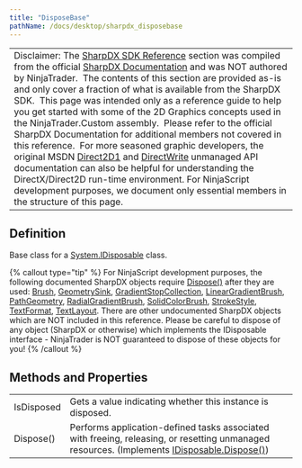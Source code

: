 ```yaml
---
title: "DisposeBase"
pathName: /docs/desktop/sharpdx_disposebase
---
```


|  |
| --- |
| Disclaimer: The [SharpDX SDK Reference](/docs/desktop/sharpdx_sdk_reference) section was compiled from the official [SharpDX Documentation](http://sharpdx.org/) and was NOT authored by NinjaTrader.  The contents of this section are provided as-is and only cover a fraction of what is available from the SharpDX SDK.  This page was intended only as a reference guide to help you get started with some of the 2D Graphics concepts used in the NinjaTrader.Custom assembly.  Please refer to the official SharpDX Documentation for additional members not covered in this reference.  For more seasoned graphic developers, the original MSDN [Direct2D1](https://msdn.microsoft.com/en-us/library/windows/desktop/dd370990.aspx) and [DirectWrite](https://msdn.microsoft.com/en-us/library/windows/desktop/dd368038.aspx) unmanaged API documentation can also be helpful for understanding the DirectX/Direct2D run-time environment. For NinjaScript development purposes, we document only essential members in the structure of this page. |

## Definition

Base class for a [System.IDisposable](https://msdn.microsoft.com/en-us/library/aax125c9) class.

{% callout type="tip" %}
For NinjaScript development purposes, the following documented SharpDX objects require [Dispose()](/docs/desktop/sharpdx_disposebase_dispose) after they are used:
[Brush](/docs/desktop/sharpdx_direct2d1_brush), [GeometrySink](/docs/desktop/sharpdx_direct2d1_geometrysink), [GradientStopCollection](/docs/desktop/sharpdx_direct2d1_gradientstopcollection), [LinearGradientBrush](/docs/desktop/sharpdx_direct2d1_lineargradientbrush), [PathGeometry](/docs/desktop/sharpdx_direct2d1_pathgeometry), [RadialGradientBrush](/docs/desktop/sharpdx_direct2d1_radialgradientbrush), [SolidColorBrush](/docs/desktop/sharpdx_direct2d1_solidcolorbrush), [StrokeStyle](/docs/desktop/sharpdx_direct2d1_strokestyle), [TextFormat](/docs/desktop/sharpdx_directwrite_textformat), [TextLayout](/docs/desktop/sharpdx_directwrite_textlayout).
There are other undocumented SharpDX objects which are NOT included in this reference. Please be careful to dispose of any object (SharpDX or otherwise) which implements the IDisposable interface - NinjaTrader is NOT guaranteed to dispose of these objects for you!
{% /callout %}

## Methods and Properties

|  |  |
| --- | --- |
| IsDisposed | Gets a value indicating whether this instance is disposed.  |
| Dispose() | Performs application-defined tasks associated with freeing, releasing, or resetting unmanaged resources. (Implements [IDisposable.Dispose()](https://msdn.microsoft.com/en-us/library/es4s3w1d)) |
